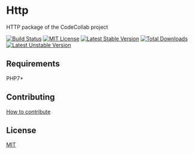# Http

HTTP package of the CodeCollab project

[![Build Status](https://travis-ci.org/CodeCollab/Http.svg?branch=master)](https://travis-ci.org/CodeCollab/Http) [![MIT License](https://img.shields.io/badge/license-MIT-blue.svg)](mit) [![Latest Stable Version](https://poser.pugx.org/codecollab/http/v/stable)](https://packagist.org/packages/codecollab/http) [![Total Downloads](https://poser.pugx.org/codecollab/http/downloads)](https://packagist.org/packages/codecollab/http) [![Latest Unstable Version](https://poser.pugx.org/codecollab/http/v/unstable)](https://packagist.org/packages/codecollab/http)

## Requirements

PHP7+

## Contributing

[How to contribute][contributing]

## License

[MIT][mit]

[contributing]: https://github.com/CodeCollab/Http/blob/master/CONTRIBUTING.md
[mit]: http://spdx.org/licenses/MIT
